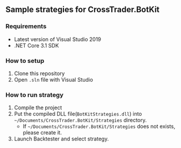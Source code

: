 ﻿## Sample strategies for CrossTrader.BotKit

### Requirements

- Latest version of Visual Studio 2019
- .NET Core 3.1 SDK

### How to setup

1. Clone this repository
2. Open `.sln` file with Visual Studio

### How to run strategy

1. Compile the project
1. Put the compiled DLL file(`BotKitStrategies.dll`) into `~/Documents/CrossTrader.BotKit/Strategies` directory.
    - If `~/Documents/CrossTrader.BotKit/Strategies` does not exists, please create it.
1. Launch Backtester and select strategy.